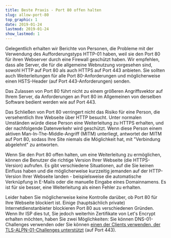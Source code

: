 ```yaml
---
title: Beste Praxis - Port 80 offen halten
slug: allow-port-80
top_graphic: 1
date: 2019-01-24
lastmod: 2019-01-24
show_lastmod: 1
---
```



Gelegentlich erhalten wir Berichte von Personen, die Probleme mit der Verwendung des Aufforderungstyps HTTP-01 haben, weil sie den Port 80 für ihren Webserver durch eine Firewall geschützt haben. Wir empfehlen, dass alle Server, die für die allgemeine Webnutzung vorgesehen sind, sowohl HTTP auf Port 80 als auch HTTPS auf Port 443 anbieten. Sie sollten auch Weiterleitungen für alle Port 80-Anforderungen und möglicherweise einen HSTS-Header (auf Port 443-Anforderungen) senden.

Das Zulassen von Port 80 führt nicht zu einem größeren Angriffsvektor auf Ihrem Server, da Anforderungen an Port 80 im Allgemeinen von derselben Software bedient werden wie auf Port 443.

Das Schließen von Port 80 verringert nicht das Risiko für eine Person, die versehentlich Ihre Webseite über HTTP besucht. Unter normalen Umständen würde diese Person eine Weiterleitung zu HTTPS erhalten, und der nachfolgende Datenverkehr wird geschützt. Wenn diese Person einem aktiven Man-In-The-Middle-Angriff (MITM) unterliegt, antwortet der MITM auf Port 80, sodass Ihre Site niemals die Möglichkeit hat, mit "Verbindung abgelehnt" zu antworten.

Wenn Sie den Port 80 offen halten, um eine Weiterleitung zu ermöglichen, können die Benutzer die richtige Version Ihrer Webseite (die HTTPS-Version) aufrufen. Es gibt verschiedene Situationen, auf die Sie keinen Einfluss haben und die möglicherweise kurzzeitig jemanden auf der HTTP-Version Ihrer Webseite landen - beispielsweise die automatische Verknüpfung in E-Mails oder die manuelle Eingabe eines Domainnamens. Es ist für sie besser, eine Weiterleitung als einen Fehler zu erhalten.

Leider haben Sie möglicherweise keine Kontrolle darüber, ob Port 80 für Ihre Webseite blockiert ist. Einige (hauptsächlich private) Internetdienstanbieter blockieren Port 80 aus verschiedenen Gründen. Wenn Ihr ISP dies tut, Sie jedoch weiterhin Zertifikate von Let's Encrypt erhalten möchten, haben Sie zwei Möglichkeiten: Sie können DNS-01-Challenges verwenden oder Sie können [einen der Clients verwenden, der TLS-ALPN-01-Challenges unterstützt](https://community.letsencrypt.org/t/which-client-support-tls-alpn-challenge/75859/2) (auf Port 443).
